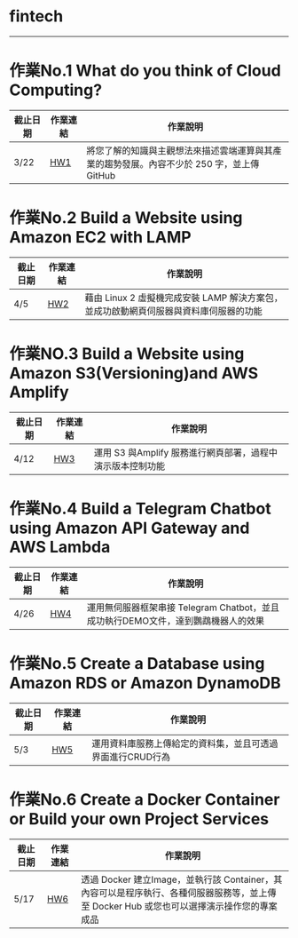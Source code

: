 # fintech
---
# 作業No.1 What do you think of Cloud Computing?

|截止日期|作業連結|作業說明|
|---|---|---|
|3/22|[HW1](https://github.com/hardy-enyou/fintech/tree/main/HW1)|將您了解的知識與主觀想法來描述雲端運算與其產業的趨勢發展。內容不少於 250 字，並上傳 GitHub|


# 作業No.2 Build a Website using Amazon EC2 with LAMP

|截止日期|作業連結|作業說明|
|---|---|---|
|4/5|[HW2](https://github.com/hardy-enyou/fintech/tree/main/HW2)|藉由 Linux 2 虛擬機完成安裝 LAMP 解決方案包，並成功啟動網頁伺服器與資料庫伺服器的功能|


# 作業NO.3 Build a Website using Amazon S3(Versioning)and AWS Amplify

|截止日期|作業連結|作業說明|
|---|---|---|
|4/12|[HW3](https://github.com/hardy-enyou/fintech/tree/main/HW3)|運用 S3 與Amplify 服務進行網頁部署，過程中演示版本控制功能|


# 作業No.4 Build a Telegram Chatbot using Amazon API Gateway and AWS Lambda

|截止日期|作業連結|作業說明|
|---|---|---|
|4/26|[HW4](https://youtu.be/cVs-RodPZ4U) |運用無伺服器框架串接 Telegram Chatbot，並且成功執行DEMO文件，達到鸚鵡機器人的效果|

# 作業No.5 Create a Database using Amazon RDS or Amazon DynamoDB

|截止日期|作業連結|作業說明|
|---|---|---|
|5/3| [HW5](https://youtu.be/241PCvbtftQ)|運用資料庫服務上傳給定的資料集，並且可透過界面進行CRUD行為|

# 作業No.6 Create a Docker Container or Build your own Project Services

|截止日期|作業連結|作業說明|
|---|---|---|
|5/17|[HW6](https://youtu.be/yX02UrzImIU)|透過 Docker 建立Image，並執行該 Container，其內容可以是程序執行、各種伺服器服務等，並上傳至 Docker Hub 或您也可以選擇演示操作您的專案成品|

